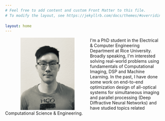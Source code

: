 ```yaml
---
# Feel free to add content and custom Front Matter to this file.
# To modify the layout, see https://jekyllrb.com/docs/themes/#overriding-theme-defaults

layout: home
---
```


<div style="text-align: center"><img src="/images/IMG_3972 2.jpg" style="width: 35%; height: 35%" align="left" hspace="50" /></div>

I'm a PhD student in the Electrical & Computer Engineering Department at Rice University. Broadly speaking, I'm interested solving real-world problems using fundamentals of Computational Imaging, DSP and Machine Learning. In the past, I have done some work on end-to-end optimization design of all-optical systems for simultaneous imaging and parallel processing (Deep Diffractive Neural Networks) and have studied topics related Computational Science & Engineering.
